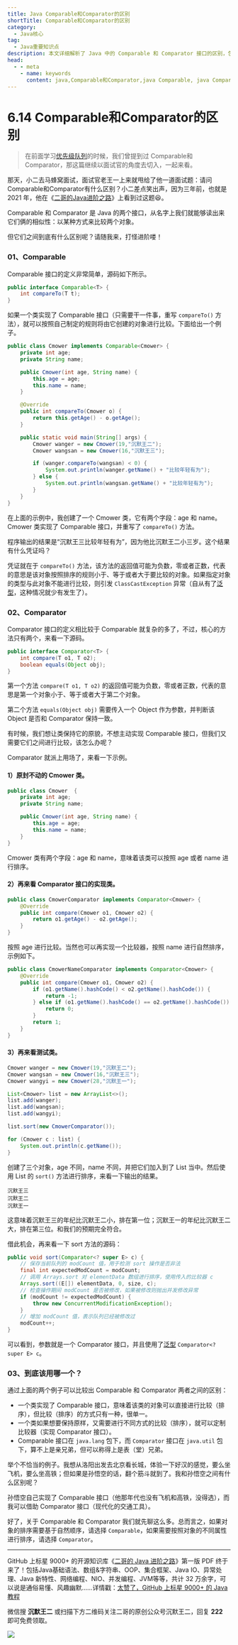 ```yaml
---
title: Java Comparable和Comparator的区别
shortTitle: Comparable和Comparator的区别
category:
  - Java核心
tag:
  - Java重要知识点
description: 本文详细解析了 Java 中的 Comparable 和 Comparator 接口的区别，包括它们的特点、使用场景和实际应用示例。阅读本文，将帮助您更清晰地了解 Comparable 和 Comparator 在 Java 编程中的角色，从而更灵活地使用它们进行对象排序。
head:
  - - meta
    - name: keywords
      content: java,Comparable和Comparator,java Comparable, java Comparator,Comparable Comparator
---
```


# 6.14 Comparable和Comparator的区别

>在前面学习[优先级队列](https://javabetter.cn/collection/PriorityQueue.html)的时候，我们曾提到过 Comparable和Comparator，那这篇继续以面试官的角度去切入，一起来看。

那天，小二去马蜂窝面试，面试官老王一上来就甩给了他一道面试题：请问Comparable和Comparator有什么区别？小二差点笑出声，因为三年前，也就是 2021 年，他在《[二哥的Java进阶之路](https://javabetter.cn/basic-extra-meal/comparable-omparator.html)》上看到过这题😆。

Comparable 和 Comparator 是 Java 的两个接口，从名字上我们就能够读出来它们俩的相似性：以某种方式来比较两个对象。

但它们之间到底有什么区别呢？请随我来，打怪进阶喽！

### 01、Comparable

Comparable 接口的定义非常简单，源码如下所示。

```java
public interface Comparable<T> {
    int compareTo(T t);
}
```

如果一个类实现了 Comparable 接口（只需要干一件事，重写 `compareTo()` 方法），就可以按照自己制定的规则将由它创建的对象进行比较。下面给出一个例子。

```java
public class Cmower implements Comparable<Cmower> {
    private int age;
    private String name;

    public Cmower(int age, String name) {
        this.age = age;
        this.name = name;
    }

    @Override
    public int compareTo(Cmower o) {
        return this.getAge() - o.getAge();
    }

    public static void main(String[] args) {
        Cmower wanger = new Cmower(19,"沉默王二");
        Cmower wangsan = new Cmower(16,"沉默王三");

        if (wanger.compareTo(wangsan) < 0) {
            System.out.println(wanger.getName() + "比较年轻有为");
        } else {
            System.out.println(wangsan.getName() + "比较年轻有为");
        }
    }
}
```

在上面的示例中，我创建了一个 Cmower 类，它有两个字段：age 和 name。Cmower 类实现了 Comparable 接口，并重写了 `compareTo()` 方法。

程序输出的结果是“沉默王三比较年轻有为”，因为他比沉默王二小三岁。这个结果有什么凭证吗？

凭证就在于 `compareTo()` 方法，该方法的返回值可能为负数，零或者正数，代表的意思是该对象按照排序的规则小于、等于或者大于要比较的对象。如果指定对象的类型与此对象不能进行比较，则引发 `ClassCastException` 异常（自从有了[泛型](https://javabetter.cn/basic-extra-meal/generic.html)，这种情况就少有发生了）。

### 02、Comparator

Comparator 接口的定义相比较于 Comparable 就复杂的多了，不过，核心的方法只有两个，来看一下源码。

```java
public interface Comparator<T> {
    int compare(T o1, T o2);
    boolean equals(Object obj);
}
```

第一个方法 `compare(T o1, T o2)` 的返回值可能为负数，零或者正数，代表的意思是第一个对象小于、等于或者大于第二个对象。

第二个方法 `equals(Object obj)` 需要传入一个 Object 作为参数，并判断该 Object 是否和 Comparator 保持一致。

有时候，我们想让类保持它的原貌，不想主动实现 Comparable 接口，但我们又需要它们之间进行比较，该怎么办呢？

Comparator 就派上用场了，来看一下示例。

#### 1）原封不动的 Cmower 类。

```java
public class Cmower  {
    private int age;
    private String name;

    public Cmower(int age, String name) {
        this.age = age;
        this.name = name;
    }
}
```

Cmower 类有两个字段：age 和 name，意味着该类可以按照 age 或者 name 进行排序。

#### 2）再来看 Comparator 接口的实现类。

```java
public class CmowerComparator implements Comparator<Cmower> {
    @Override
    public int compare(Cmower o1, Cmower o2) {
        return o1.getAge() - o2.getAge();
    }
}
```

按照 age 进行比较。当然也可以再实现一个比较器，按照 name 进行自然排序，示例如下。

```java
public class CmowerNameComparator implements Comparator<Cmower> {
    @Override
    public int compare(Cmower o1, Cmower o2) {
        if (o1.getName().hashCode() < o2.getName().hashCode()) {
            return -1;
        } else if (o1.getName().hashCode() == o2.getName().hashCode()) {
            return 0;
        }
        return 1;
    }
}
```

#### 3）再来看测试类。

```java
Cmower wanger = new Cmower(19,"沉默王二");
Cmower wangsan = new Cmower(16,"沉默王三");
Cmower wangyi = new Cmower(28,"沉默王一");

List<Cmower> list = new ArrayList<>();
list.add(wanger);
list.add(wangsan);
list.add(wangyi);

list.sort(new CmowerComparator());

for (Cmower c : list) {
    System.out.println(c.getName());
}
```

创建了三个对象，age 不同，name 不同，并把它们加入到了 List 当中。然后使用 List 的 `sort()` 方法进行排序，来看一下输出的结果。

```
沉默王三
沉默王二
沉默王一
```

这意味着沉默王三的年纪比沉默王二小，排在第一位；沉默王一的年纪比沉默王二大，排在第三位。和我们的预期完全符合。

借此机会，再来看一下 sort 方法的源码：

```java
public void sort(Comparator<? super E> c) {
    // 保存当前队列的 modCount 值，用于检测 sort 操作是否非法
    final int expectedModCount = modCount;
    // 调用 Arrays.sort 对 elementData 数组进行排序，使用传入的比较器 c
    Arrays.sort((E[]) elementData, 0, size, c);
    // 检查操作期间 modCount 是否被修改，如果被修改则抛出并发修改异常
    if (modCount != expectedModCount) {
        throw new ConcurrentModificationException();
    }
    // 增加 modCount 值，表示队列已经被修改过
    modCount++;
}
```

可以看到，参数就是一个 Comparator 接口，并且使用了[泛型](https://javabetter.cn/basic-extra-meal/generic.html) `Comparator<? super E> c`。

### 03、到底该用哪一个？

通过上面的两个例子可以比较出 Comparable 和 Comparator 两者之间的区别：

- 一个类实现了 Comparable 接口，意味着该类的对象可以直接进行比较（排序），但比较（排序）的方式只有一种，很单一。
- 一个类如果想要保持原样，又需要进行不同方式的比较（排序），就可以定制比较器（实现 Comparator 接口）。
- Comparable 接口在 `java.lang` 包下，而 `Comparator` 接口在 `java.util` 包下，算不上是亲兄弟，但可以称得上是表（堂）兄弟。

举个不恰当的例子。我想从洛阳出发去北京看长城，体验一下好汉的感觉，要么坐飞机，要么坐高铁；但如果是孙悟空的话，翻个筋斗就到了。我和孙悟空之间有什么区别呢？

孙悟空自己实现了 Comparable 接口（他那年代也没有飞机和高铁，没得选），而我可以借助 Comparator 接口（现代化的交通工具）。

好了，关于 Comparable 和 Comparator 我们就先聊这么多。总而言之，如果对象的排序需要基于自然顺序，请选择 `Comparable`，如果需要按照对象的不同属性进行排序，请选择 `Comparator`。

----

GitHub 上标星 9000+ 的开源知识库《[二哥的 Java 进阶之路](https://github.com/itwanger/toBeBetterJavaer)》第一版 PDF 终于来了！包括Java基础语法、数组&字符串、OOP、集合框架、Java IO、异常处理、Java 新特性、网络编程、NIO、并发编程、JVM等等，共计 32 万余字，可以说是通俗易懂、风趣幽默……详情戳：[太赞了，GitHub 上标星 9000+ 的 Java 教程](https://javabetter.cn/overview/)


微信搜 **沉默王二** 或扫描下方二维码关注二哥的原创公众号沉默王二，回复 **222** 即可免费领取。

![](https://cdn.tobebetterjavaer.com/tobebetterjavaer/images/gongzhonghao.png)